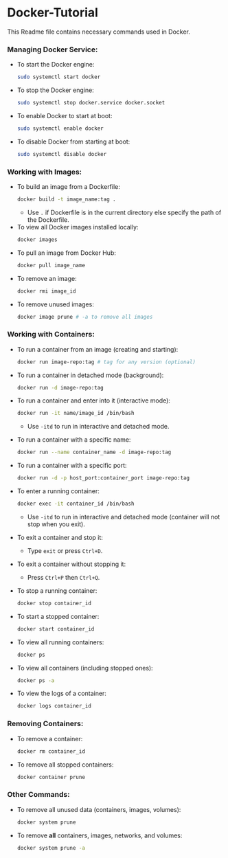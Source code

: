 # Docker-Tutorial

This Readme file contains necessary commands used in Docker.

### Managing Docker Service:
- To start the Docker engine: 
  ```bash
  sudo systemctl start docker
  ```
- To stop the Docker engine:
  ```bash
  sudo systemctl stop docker.service docker.socket
  ```
- To enable Docker to start at boot:
  ```bash
  sudo systemctl enable docker 
  ```
- To disable Docker from starting at boot:
  ```bash
  sudo systemctl disable docker
  ```

### Working with Images:
- To build an image from a Dockerfile:
  ```bash
  docker build -t image_name:tag .
  ```
  - Use `.` if Dockerfile is in the current directory else specify the path of the Dockerfile.
- To view all Docker images installed locally: 
  ```bash
  docker images
  ```
- To pull an image from Docker Hub:
  ```bash
  docker pull image_name
  ```
- To remove an image: 
  ```bash
  docker rmi image_id
  ```
- To remove unused images: 
  ```bash
  docker image prune # -a to remove all images
  ```

### Working with Containers:
- To run a container from an image (creating and starting):
  ```bash
  docker run image-repo:tag # tag for any version (optional)
  ```
- To run a container in detached mode (background):
  ```bash
  docker run -d image-repo:tag
  ```
- To run a container and enter into it (interactive mode):
  ```bash
  docker run -it name/image_id /bin/bash
  ```
  - Use `-itd` to run in interactive and detached mode.
- To run a container with a specific name:
  ```bash
  docker run --name container_name -d image-repo:tag
  ```
- To run a container with a specific port:
  ```bash 
  docker run -d -p host_port:container_port image-repo:tag
  ```
- To enter a running container: 
  ```bash
  docker exec -it container_id /bin/bash
  ```
  - Use `-itd` to run in interactive and detached mode (container will not stop when you exit).
  
- To exit a container and stop it:
  - Type `exit` or press `Ctrl+D`.
  
- To exit a container without stopping it: 
  - Press `Ctrl+P` then `Ctrl+Q`.
  
- To stop a running container: 
  ```bash
  docker stop container_id
  ```
  
- To start a stopped container:
  ```bash
  docker start container_id
  ```

- To view all running containers: 
  ```bash
  docker ps
  ```
- To view all containers (including stopped ones):
  ```bash
  docker ps -a
  ```
- To view the logs of a container:
  ```bash
  docker logs container_id
  ```

### Removing Containers:
- To remove a container:
  ```bash
  docker rm container_id
  ```
- To remove all stopped containers:
  ```bash
  docker container prune
  ```

### Other Commands:
- To remove all unused data (containers, images, volumes):
  ```bash
  docker system prune
  ```
- To remove **all** containers, images, networks, and volumes:
  ```bash
  docker system prune -a
  ```
